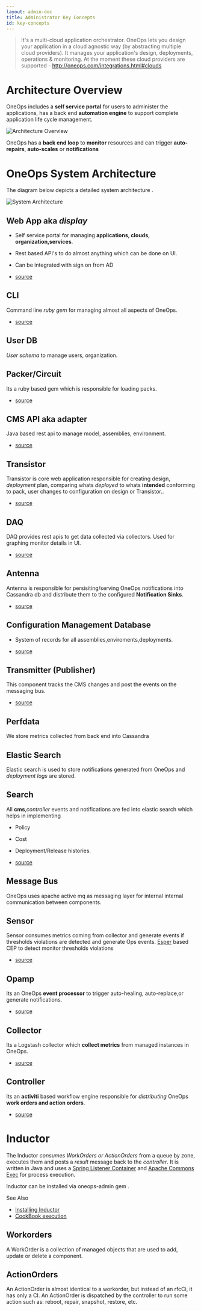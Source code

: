 ```yaml
---
layout: admin-doc
title: Administrator Key Concepts
id: key-concepts
---
```


>It's a multi-cloud application orchestrator. OneOps lets you design your application in a cloud agnostic way (by abstracting multiple cloud providers). It manages your application's design, deployments, operations & monitoring. At the moment these cloud providers are supported - http://oneops.com/integrations.html#clouds


# Architecture Overview
OneOps includes a **self service portal** for users to administer the applications, has a back end **automation engine** to support complete application life cycle management.  


![Architecture Overview](/assets/docs/local/images/architecture-overview-user.png)


OneOps has a **back end loop** to **monitor** resources and can trigger  **auto-repairs**, **auto-scales** or  **notifications**

# OneOps System Architecture

The diagram below depicts a detailed system architecture .

![System Architecture](/assets/docs/local/images/architecture-diagram.png)



## Web App aka *display*

* Self service portal for managing **applications, clouds, organization,services**.
* Rest based API's to do almost anything which can be done on UI.
* Can be integrated with sign on from AD

* [source](https://github.com/oneops/display)

## CLI

Command line *ruby gem* for managing almost all aspects of OneOps.

* [source](https://github.com/oneops/cli)

## User DB

*User schema* to manage users, organization.

## Packer/Circuit

Its a ruby based gem which is responsible for loading packs.

*  [source](https://github.com/oneops/oneops-admin)

## CMS API aka adapter

Java based rest api to manage model, assemblies, environment.

*  [source](https://github.com/oneops/adapter)

## Transistor

Transistor is core web application responsible for creating design, *deployment* plan, comparing whats *deployed* to
whats **intended** conforming to pack, user changes to configuration on design or Transistor..

*  [source](https://github.com/oneops/transistor)

## DAQ

DAQ provides rest apis to get data collected via collectors. Used for graphing monitor details in UI.

*  [source](https://github.com/oneops/daq)

## Antenna

Antenna is responsible for persisiting/serving OneOps notifications into Cassandra db and distribute them to the configured **Notification Sinks**.

*  [source](https://github.com/oneops/antenna)

## Configuration Management Database

* System of records for all assemblies,enviroments,deployments.

*  [source](https://github.com/oneops/db-schema)

## Transmitter (Publisher)

This component tracks the CMS changes and post the events on the messaging bus.

* [source](https://github.com/oneops/transmitter)

## Perfdata

We store metrics collected from back end into Cassandra

## Elastic Search

Elastic search is used to store notifications generated from OneOps and *deployment logs* are stored.

## Search

All **cms**,*controller* events and notifications are fed
into elastic search which helps in implementing

* Policy
* Cost
* Deployment/Release histories.

*  [source](https://github.com/oneops/search)

## Message Bus

OneOps uses apache active mq as messaging layer for internal  internal communication between components.

## Sensor

Sensor consumes metrics coming from collector and generate events if thresholds violations are detected  and generate Ops events.
[Esper](http://www.espertech.com/) based CEP to detect monitor thresholds violations

*  [source](https://github.com/oneops/sensor)

## Opamp

Its an OneOps **event processor** to trigger auto-healing, auto-replace,or generate notifications.

*  [source](https://github.com/oneops/opamp)

## Collector

Its a Logstash collector which **collect metrics** from managed instances in OneOps.

*  [source](https://github.com/oneops/daq)

## Controller

Its an **activiti** based workflow engine responsible for *distributing* OneOps **work orders and action orders**.

*  [source](https://github.com/oneops/controller)

# Inductor

The Inductor *consumes WorkOrders or ActionOrders* from a queue by zone, executes them and posts a *result* message back to the *controller*.
It is written in Java and uses a <a href="http://docs.spring.io/spring-framework/docs/3.0.5.RELEASE/api/org/springframework/jms/listener/DefaultMessageListenerContainer.html" target="_blank">Spring Listener Container</a> and <a href="https://commons.apache.org/proper/commons-exec/" target="_blank">Apache Commons Exec</a> for process execution.

Inductor can be installed via oneops-admin gem  .

See Also

* <a href="/admin/howto/#build-install-configure-inductor">Installing Inductor</a>
* <a href="/admin/references/#inductor">CookBook execution</a>

## Workorders

A WorkOrder is a collection of managed objects that are used to add, update or delete a component.

## ActionOrders

An ActionOrder is almost identical to a workorder, but instead of an rfcCi, it has only a CI. An ActionOrder is dispatched by the controller to run some action such as: reboot, repair, snapshot, restore, etc.
